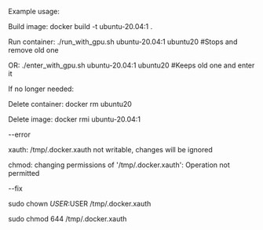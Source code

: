 Example usage:

Build image: docker build -t ubuntu-20.04:1 . 

Run container: ./run_with_gpu.sh ubuntu-20.04:1 ubuntu20 #Stops and remove old one

OR: ./enter_with_gpu.sh ubuntu-20.04:1 ubuntu20 #Keeps old one and enter it

If no longer needed:

Delete container: docker rm ubuntu20

Delete image: docker rmi ubuntu-20.04:1




--error

xauth:  /tmp/.docker.xauth not writable, changes will be ignored

chmod: changing permissions of '/tmp/.docker.xauth': Operation not permitted

--fix

sudo chown $USER:$USER /tmp/.docker.xauth

sudo chmod 644 /tmp/.docker.xauth

